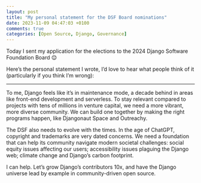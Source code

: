 ```yaml
---
layout: post
title: "My personal statement for the DSF Board nominations"
date: 2023-11-09 04:47:03 +0100
comments: true
categories: [Open Source, Django, Governance]
---
```


Today I sent my application for the elections to the 2024 Django Software Foundation Board 😌

<!-- more -->

Here’s the personal statement I wrote, I’d love to hear what people think of it (particularly if you think I’m wrong):

---

To me, Django feels like it’s in maintenance mode, a decade behind in areas like front-end development and serverless. To stay relevant compared to projects with tens of millions in venture capital, we need a more vibrant, more diverse community. We can build one together by making the right programs happen, like Djangonaut Space and Outreachy.

The DSF also needs to evolve with the times. In the age of ChatGPT, copyright and trademarks are very dated concerns. We need a foundation that can help its community navigate modern societal challenges: social equity issues affecting our users; accessibility issues plaguing the Django web; climate change and Django’s carbon footprint.

I can help. Let’s grow Django’s contributors 10x, and have the Django universe lead by example in community-driven open source.
